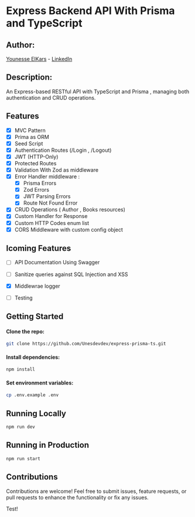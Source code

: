 # Express Backend API With Prisma and TypeScript

## Author:

[Younesse ElKars](#) - [LinkedIn](https://www.linkedin.com/in/younesse-elkars/)

## Description:

An Express-based RESTful API with TypeScript and Prisma , managing both authentication and CRUD operations.

## Features

- [x] MVC Pattern
- [x] Prima as ORM
- [x] Seed Script
- [x] Authentication Routes (/Login , /Logout)
- [x] JWT (HTTP-Only)
- [x] Protected Routes
- [x] Validation With Zod as middleware
- [x] Error Handler middleware :
  - [x] Prisma Errors
  - [x] Zod Errors
  - [x] JWT Parsing Errors
  - [x] Route Not Found Error
- [x] CRUD Operations ( Author , Books resources)
- [x] Custom Handler for Response
- [x] Custom HTTP Codes enum list
- [x] CORS Middleware with custom config object

## Icoming Features

- [ ] API Documentation Using Swagger

- [ ] Sanitize queries against SQL Injection and XSS

- [x] Middlewrae logger

- [ ] Testing

## Getting Started

#### Clone the repo:

```bash
git clone https://github.com/Unesdevdev/express-prisma-ts.git
```

#### Install dependencies:

```bash
npm install
```

#### Set environment variables:

```bash
cp .env.example .env
```

## Running Locally

```bash
npm run dev
```

## Running in Production

```bash
npm run start
```

## Contributions

Contributions are welcome! Feel free to submit issues, feature requests, or pull requests to enhance the functionality or fix any issues.

Test!

